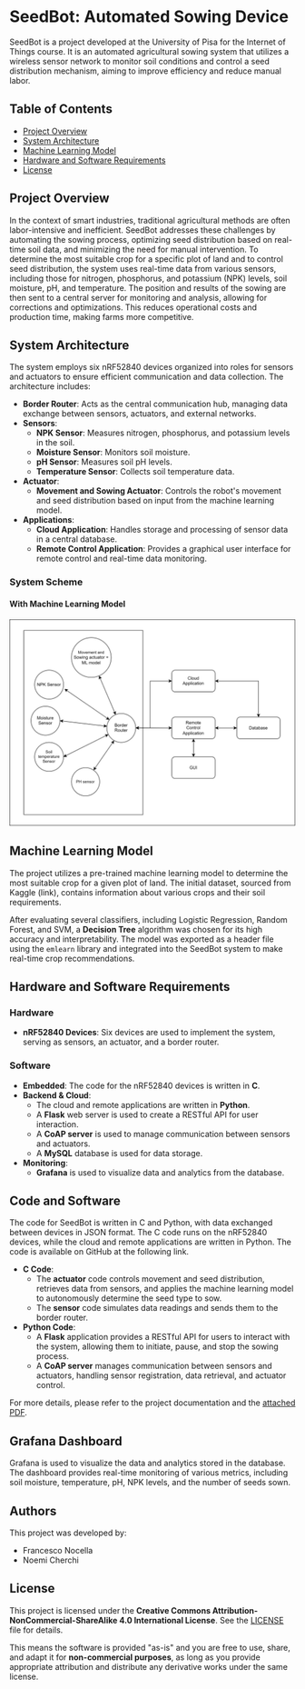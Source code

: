 # SeedBot: Automated Sowing Device

SeedBot is a project developed at the University of Pisa for the Internet of Things course. It is an automated agricultural sowing system that utilizes a wireless sensor network to monitor soil conditions and control a seed distribution mechanism, aiming to improve efficiency and reduce manual labor. 
## Table of Contents

  - [Project Overview](#project-overview)
  - [System Architecture](#system-architecture)
  - [Machine Learning Model](#machine-learning-model)
  - [Hardware and Software Requirements](#hardware-and-software-requirements)
  - [License](#license)

## Project Overview

In the context of smart industries, traditional agricultural methods are often labor-intensive and inefficient. SeedBot addresses these challenges by automating the sowing process, optimizing seed distribution based on real-time soil data, and minimizing the need for manual intervention. To determine the most suitable crop for a specific plot of land and to control seed distribution, the system uses real-time data from various sensors, including those for nitrogen, phosphorus, and potassium (NPK) levels, soil moisture, pH, and temperature. The position and results of the sowing are then sent to a central server for monitoring and analysis, allowing for corrections and optimizations. This reduces operational costs and production time, making farms more competitive.

## System Architecture

The system employs six nRF52840 devices organized into roles for sensors and actuators to ensure efficient communication and data collection.  The architecture includes:

  * **Border Router**: Acts as the central communication hub, managing data exchange between sensors, actuators, and external networks. 
  * **Sensors**:
      * **NPK Sensor**: Measures nitrogen, phosphorus, and potassium levels in the soil. 
      * **Moisture Sensor**: Monitors soil moisture. 
      * **pH Sensor**: Measures soil pH levels. 
      * **Temperature Sensor**: Collects soil temperature data. 
  * **Actuator**:
      * **Movement and Sowing Actuator**: Controls the robot's movement and seed distribution based on input from the machine learning model.
  * **Applications**:
      * **Cloud Application**: Handles storage and processing of sensor data in a central database. 
      * **Remote Control Application**: Provides a graphical user interface for remote control and real-time data monitoring. 

### System Scheme
#### With Machine Learning Model

![System Scheme With ML](Documentation/media/IoT_architecture.svg)

## Machine Learning Model

The project utilizes a pre-trained machine learning model to determine the most suitable crop for a given plot of land. The initial dataset, sourced from Kaggle (link), contains information about various crops and their soil requirements. 

After evaluating several classifiers, including Logistic Regression, Random Forest, and SVM, a **Decision Tree** algorithm was chosen for its high accuracy and interpretability. The model was exported as a header file using the `emlearn` library and integrated into the SeedBot system to make real-time crop recommendations. 

## Hardware and Software Requirements

### Hardware

  * **nRF52840 Devices**: Six devices are used to implement the system, serving as sensors, an actuator, and a border router. 

### Software

  * **Embedded**: The code for the nRF52840 devices is written in **C**. 
  * **Backend & Cloud**:
      * The cloud and remote applications are written in **Python**. 
      * A **Flask** web server is used to create a RESTful API for user interaction. 
      * A **CoAP server** is used to manage communication between sensors and actuators. 
      * A **MySQL** database is used for data storage. 
  * **Monitoring**:
      * **Grafana** is used to visualize data and analytics from the database. 

## Code and Software

The code for SeedBot is written in C and Python, with data exchanged between devices in JSON format. The C code runs on the nRF52840 devices, while the cloud and remote applications are written in Python.  The code is available on GitHub at the following link.

  * **C Code**:
      * The **actuator** code controls movement and seed distribution, retrieves data from sensors, and applies the machine learning model to autonomously determine the seed type to sow.  
      * The **sensor** code simulates data readings and sends them to the border router. 
  * **Python Code**:
      * A **Flask** application provides a RESTful API for users to interact with the system, allowing them to initiate, pause, and stop the sowing process. 
      * A **CoAP server** manages communication between sensors and actuators, handling sensor registration, data retrieval, and actuator control. 


For more details, please refer to the project documentation and the [attached PDF](Documentation/documentation.pdf).

## Grafana Dashboard

Grafana is used to visualize the data and analytics stored in the database.  The dashboard provides real-time monitoring of various metrics, including soil moisture, temperature, pH, NPK levels, and the number of seeds sown.


## Authors

This project was developed by:

  * Francesco Nocella
  * Noemi Cherchi

## License

This project is licensed under the **Creative Commons Attribution-NonCommercial-ShareAlike 4.0 International License**. See the [LICENSE](http://creativecommons.org/licenses/by-nc-sa/4.0/) file for details.

This means the software is provided "as-is" and you are free to use, share, and adapt it for **non-commercial purposes**, as long as you provide appropriate attribution and distribute any derivative works under the same license.
